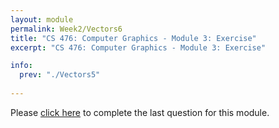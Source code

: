 ```yaml
---
layout: module
permalink: Week2/Vectors6
title: "CS 476: Computer Graphics - Module 3: Exercise"
excerpt: "CS 476: Computer Graphics - Module 3: Exercise"

info:
  prev: "./Vectors5"
  
---
```


Please <a href = "https://ursinus.instructure.com/courses/10834/quizzes/10451/take" target="_blank">click here</a> to complete the last question for this module.